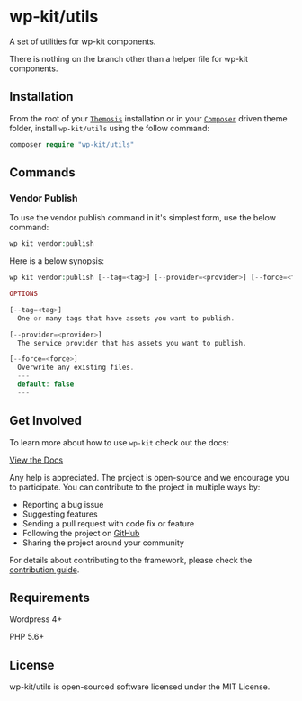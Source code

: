 # wp-kit/utils

A set of utilities for wp-kit components.

There is nothing on the branch other than a helper file for wp-kit components.

## Installation

From the root of your [```Themosis```](http://framework.themosis.com/) installation or in your [```Composer```](https://getcomposer.org/) driven theme folder, install ```wp-kit/utils``` using the follow command:

```php
composer require "wp-kit/utils"
```

## Commands

### Vendor Publish

To use the vendor publish command in it's simplest form, use the below command:

```php
wp kit vendor:publish
```

Here is a below synopsis:

```php
wp kit vendor:publish [--tag=<tag>] [--provider=<provider>] [--force=<force>

OPTIONS

[--tag=<tag>]
  One or many tags that have assets you want to publish.

[--provider=<provider>]
  The service provider that has assets you want to publish.

[--force=<force>]
  Overwrite any existing files.
  ---
  default: false
  ---
```

## Get Involved

To learn more about how to use ```wp-kit``` check out the docs:

[View the Docs](https://github.com/wp-kit/theme/tree/docs/README.md)

Any help is appreciated. The project is open-source and we encourage you to participate. You can contribute to the project in multiple ways by:

- Reporting a bug issue
- Suggesting features
- Sending a pull request with code fix or feature
- Following the project on [GitHub](https://github.com/wp-kit)
- Sharing the project around your community

For details about contributing to the framework, please check the [contribution guide](https://github.com/wp-kit/theme/tree/docs/Contributing.md).

## Requirements

Wordpress 4+

PHP 5.6+

## License

wp-kit/utils is open-sourced software licensed under the MIT License.

